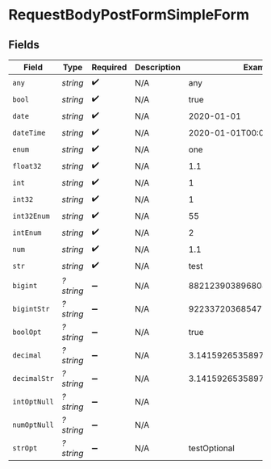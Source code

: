 # RequestBodyPostFormSimpleForm


## Fields

| Field                        | Type                         | Required                     | Description                  | Example                      |
| ---------------------------- | ---------------------------- | ---------------------------- | ---------------------------- | ---------------------------- |
| `any`                        | *string*                     | :heavy_check_mark:           | N/A                          | any                          |
| `bool`                       | *string*                     | :heavy_check_mark:           | N/A                          | true                         |
| `date`                       | *string*                     | :heavy_check_mark:           | N/A                          | 2020-01-01                   |
| `dateTime`                   | *string*                     | :heavy_check_mark:           | N/A                          | 2020-01-01T00:00:00.001Z     |
| `enum`                       | *string*                     | :heavy_check_mark:           | N/A                          | one                          |
| `float32`                    | *string*                     | :heavy_check_mark:           | N/A                          | 1.1                          |
| `int`                        | *string*                     | :heavy_check_mark:           | N/A                          | 1                            |
| `int32`                      | *string*                     | :heavy_check_mark:           | N/A                          | 1                            |
| `int32Enum`                  | *string*                     | :heavy_check_mark:           | N/A                          | 55                           |
| `intEnum`                    | *string*                     | :heavy_check_mark:           | N/A                          | 2                            |
| `num`                        | *string*                     | :heavy_check_mark:           | N/A                          | 1.1                          |
| `str`                        | *string*                     | :heavy_check_mark:           | N/A                          | test                         |
| `bigint`                     | *?string*                    | :heavy_minus_sign:           | N/A                          | 8821239038968084             |
| `bigintStr`                  | *?string*                    | :heavy_minus_sign:           | N/A                          | 9223372036854775808          |
| `boolOpt`                    | *?string*                    | :heavy_minus_sign:           | N/A                          | true                         |
| `decimal`                    | *?string*                    | :heavy_minus_sign:           | N/A                          | 3.141592653589793            |
| `decimalStr`                 | *?string*                    | :heavy_minus_sign:           | N/A                          | 3.14159265358979344719667586 |
| `intOptNull`                 | *?string*                    | :heavy_minus_sign:           | N/A                          |                              |
| `numOptNull`                 | *?string*                    | :heavy_minus_sign:           | N/A                          |                              |
| `strOpt`                     | *?string*                    | :heavy_minus_sign:           | N/A                          | testOptional                 |